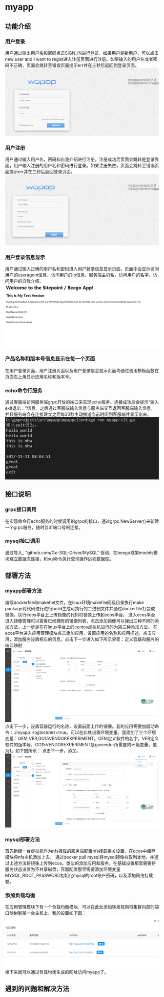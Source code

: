 # myapp
## 功能介绍
### 用户登录
用户通过输出用户名和密码点击SIGN_IN进行登录，如果用户是新用户，可以点击new user and I want to regist进入注册页面进行注册。如果输入的用户名或者密码不正确，页面会跳转至错误页面提示err并在三秒后返回到登录页面。
<br> ![Image text]( https://github.com/muhongwei/myapp/blob/master/static/picture/login.png)<br>
### 用户注册
用户通过输入用户名，密码和自我介绍进行注册。注册成功后页面会跳转是登录界面，用户输入注册的用户名和密码进行登录。如果注册失败，页面会跳转至错误页面提示err并在三秒后返回登录页面。
<br> ![Image text]( https://github.com/muhongwei/myapp/blob/master/static/picture/regist.png)<br>
### 用户登录信息显示
用户通过输入正确的用户名和密码进入用户登录信息显示页面。页面中会显示访问用户的useragent信息，访问用户的ip信息，服务端主机名，访问用户的名字，访问用户的自我介绍。
<br> ![Image text]( https://github.com/muhongwei/myapp/blob/master/static/picture/showInfo.png)<br>
### 产品名称和版本号信息显示在每一个页面
在用户登录页面，用户注册页面以及用户登录信息显示页面均通过调用模板函数在页面右上角显示应用名称和版本号。
### echo命令行服务
通过客服端访问服务端grpc开放的端口来实现echo服务。连接成功后会提示“输入exit退出：”信息。之后通过客服端输入信息与服务端交互返回客服端输入信息，并且服务端会在连接建立之后每20秒主动推送当前时间到客服端并显示出来。
<br> ![Image text]( https://github.com/muhongwei/myapp/blob/master/static/picture/client.png)<br>
## 接口说明
### grpc接口调用
在实现命令行echo服务的时候调用的grpc的接口，通过grpc.NewServer()来新建一个grpc服务，随时监听端口号的连接。
### mysql接口调用
通过导入_ "github.com/Go-SQL-Driver/MySQL" 驱动，在beego框架models模块建立数据库连接，和sql命令执行查询操作远程数据库。
## 部署方法
### myapp部署方法
编写dockerfile和makefiel文件，在linux环境makefile同级目录执行make package对代码进行进行build生成可执行的二进制文件并通过dockerfile打包成镜像。执行ecos平台上上传镜像的代码将镜像上传到ecos平台。
进入ecos平台进入镜像管理可以查看已经拥有的镜像列表，点击添加镜像可以弹出三种不同的添加方法，上一步是在在linux平台上的centos虚拟机进行的为第三种添加方法。 
在ecos平台进入应用管理模块点击添加应用，设置应用的名称和应用描述。点击应用，添加服务设置相应的信息，点击下一步进入如下所示界面：定义容器和服务的端口映射
<br> ![Image text]( https://github.com/muhongwei/myapp/blob/master/static/picture/myappPort.png)<br>
点击下一步，设置容器运行的名称，设置前面上传的镜像。我的应用需要加启动命令：./myapp -logtostderr=true。可以在此处设置环境变量。我添加了三个环境变量：OEM,VER,GO15VENDOREXPERIMENT。OEM定义软件的名字，VER定义软件的版本号，GO15VENDOREXPERIMENT是govendor所需要的环境变量，值为1。如下图所示：
点击下一步，添加。
<br>![Image text]( https://github.com/muhongwei/myapp/blob/master/static/picture/myappConfig.png)<br>
### mysql部署方法
首先新建一台虚拟机作为nfs挂载的服务端配置nfs挂载相关设置，在ecos中储存模块将nfs主机添加上去。
通过docker pull mysql将mysql镜像拉取到本地，并通过上述方法将镜像上传到ecos。类似的添加应用和服务。在基础设置那里需要将服务状态设置为不共享磁盘，容器配置那里需要添加环境变量MYSQL_ROOT_PASSWORD初始化mysql的root账户密码，以及添加网络挂载卷。
### 添加负载均衡
在应用管理模块下有一个负载均衡模块，可以在此处添加转发规则将集群内部的端口映射到某一台主机上，我的设置如下图：
<br>![Image text]( https://github.com/muhongwei/myapp/blob/master/static/picture/myappser.png)<br>
接下来就可以通过负载均衡生成的网址访问myapp了。
## 遇到的问题和解决方法
